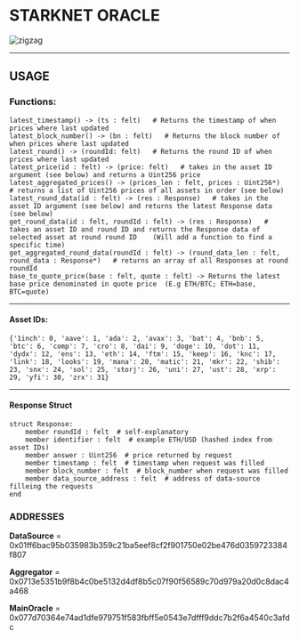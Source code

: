 # STARKNET ORACLE

![zigzag](https://user-images.githubusercontent.com/57314871/154353264-211a4030-8f5d-4aa8-878f-f654fa242589.png)

---

## USAGE


### Functions:
```
latest_timestamp() -> (ts : felt)   # Returns the timestamp of when prices where last updated
latest_block_number() -> (bn : felt)   # Returns the block number of when prices where last updated
latest_round() -> (roundId: felt)   # Returns the round ID of when prices where last updated
latest_price(id : felt) -> (price: felt)   # takes in the asset ID argument (see below) and returns a Uint256 price
latest_aggregated_prices() -> (prices_len : felt, prices : Uint256*)   # returns a list of Uint256 prices of all assets in order (see below)
latest_round_data(id : felt) -> (res : Response)   # takes in the asset ID argument (see below) and returns the latest Response data (see below)
get_round_data(id : felt, roundId : felt) -> (res : Response)   # takes an asset ID and round ID and returns the Response data of selected asset at round round ID    (Will add a function to find a specific time)
get_aggregated_round_data(roundId : felt) -> (round_data_len : felt, round_data : Response*)   # returns an array of all Responses at round roundId  
base_to_quote_price(base : felt, quote : felt) -> Returns the latest base price denominated in quote price  (E.g ETH/BTC; ETH=base, BTC=quote)
```


---



#### Asset IDs:



```
{'1inch': 0, 'aave': 1, 'ada': 2, 'avax': 3, 'bat': 4, 'bnb': 5, 'btc': 6, 'comp': 7, 'cro': 8, 'dai': 9, 'doge': 10, 'dot': 11, 'dydx': 12, 'ens': 13, 'eth': 14, 'ftm': 15, 'keep': 16, 'knc': 17, 'link': 18, 'looks': 19, 'mana': 20, 'matic': 21, 'mkr': 22, 'shib': 23, 'snx': 24, 'sol': 25, 'storj': 26, 'uni': 27, 'ust': 28, 'xrp': 29, 'yfi': 30, 'zrx': 31} 
```


---

#### Response Struct

```
struct Response:
    member roundId : felt  # self-explanatory
    member identifier : felt  # example ETH/USD (hashed index from asset IDs)
    member answer : Uint256  # price returned by request
    member timestamp : felt  # timestamp when request was filled
    member block_number : felt  # block_number when request was filled
    member data_source_address : felt  # address of data-source filleing the requests
end
```


### ADDRESSES

**DataSource** = 0x01ff6bac95b035983b359c21ba5eef8cf2f901750e02be476d0359723384f807

**Aggregator** = 0x0713e5351b9f8b4c0be5132d4df8b5c07f90f56589c70d979a20d0c8dac4a468

**MainOracle** = 0x077d70364e74ad1dfe979751f583fbff5e0543e7dfff9ddc7b2f6a4540c3afdc




